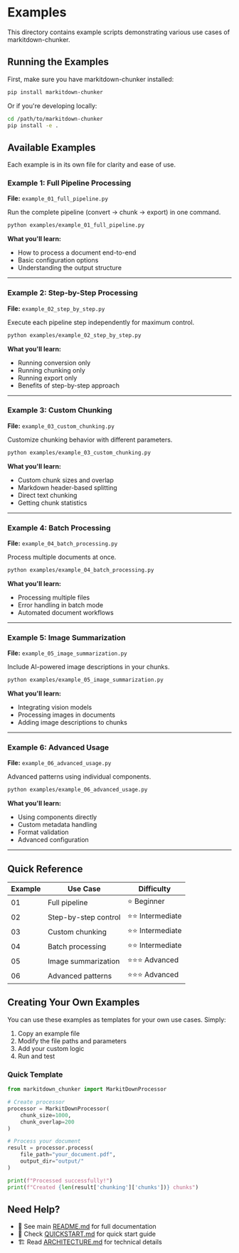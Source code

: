 # Examples

This directory contains example scripts demonstrating various use cases of markitdown-chunker.

## Running the Examples

First, make sure you have markitdown-chunker installed:

```bash
pip install markitdown-chunker
```

Or if you're developing locally:

```bash
cd /path/to/markitdown-chunker
pip install -e .
```

## Available Examples

Each example is in its own file for clarity and ease of use.

### Example 1: Full Pipeline Processing
**File:** `example_01_full_pipeline.py`

Run the complete pipeline (convert → chunk → export) in one command.

```bash
python examples/example_01_full_pipeline.py
```

**What you'll learn:**
- How to process a document end-to-end
- Basic configuration options
- Understanding the output structure

---

### Example 2: Step-by-Step Processing
**File:** `example_02_step_by_step.py`

Execute each pipeline step independently for maximum control.

```bash
python examples/example_02_step_by_step.py
```

**What you'll learn:**
- Running conversion only
- Running chunking only
- Running export only
- Benefits of step-by-step approach

---

### Example 3: Custom Chunking
**File:** `example_03_custom_chunking.py`

Customize chunking behavior with different parameters.

```bash
python examples/example_03_custom_chunking.py
```

**What you'll learn:**
- Custom chunk sizes and overlap
- Markdown header-based splitting
- Direct text chunking
- Getting chunk statistics

---

### Example 4: Batch Processing
**File:** `example_04_batch_processing.py`

Process multiple documents at once.

```bash
python examples/example_04_batch_processing.py
```

**What you'll learn:**
- Processing multiple files
- Error handling in batch mode
- Automated document workflows

---

### Example 5: Image Summarization
**File:** `example_05_image_summarization.py`

Include AI-powered image descriptions in your chunks.

```bash
python examples/example_05_image_summarization.py
```

**What you'll learn:**
- Integrating vision models
- Processing images in documents
- Adding image descriptions to chunks

---

### Example 6: Advanced Usage
**File:** `example_06_advanced_usage.py`

Advanced patterns using individual components.

```bash
python examples/example_06_advanced_usage.py
```

**What you'll learn:**
- Using components directly
- Custom metadata handling
- Format validation
- Advanced configuration

---

## Quick Reference

| Example | Use Case | Difficulty |
|---------|----------|------------|
| 01 | Full pipeline | ⭐ Beginner |
| 02 | Step-by-step control | ⭐⭐ Intermediate |
| 03 | Custom chunking | ⭐⭐ Intermediate |
| 04 | Batch processing | ⭐⭐ Intermediate |
| 05 | Image summarization | ⭐⭐⭐ Advanced |
| 06 | Advanced patterns | ⭐⭐⭐ Advanced |

## Creating Your Own Examples

You can use these examples as templates for your own use cases. Simply:

1. Copy an example file
2. Modify the file paths and parameters
3. Add your custom logic
4. Run and test

### Quick Template

```python
from markitdown_chunker import MarkitDownProcessor

# Create processor
processor = MarkitDownProcessor(
    chunk_size=1000,
    chunk_overlap=200
)

# Process your document
result = processor.process(
    file_path="your_document.pdf",
    output_dir="output/"
)

print(f"Processed successfully!")
print(f"Created {len(result['chunking']['chunks'])} chunks")
```

## Need Help?

- 📖 See main [README.md](../README.md) for full documentation
- 🚀 Check [QUICKSTART.md](../QUICKSTART.md) for quick start guide
- 🏗️ Read [ARCHITECTURE.md](../docs/ARCHITECTURE.md) for technical details

